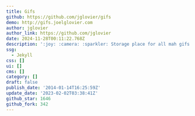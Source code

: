 ```yaml
---
title: Gifs
github: https://github.com/jglovier/gifs
demo: http://gifs.joelglovier.com
author: jglovier
author_link: https://github.com/jglovier
date: 2024-11-28T00:11:22.768Z
description: ':joy: :camera: :sparkler: Storage place for all mah gifs.'
ssg:
  - Jekyll
css: []
ui: []
cms: []
category: []
draft: false
publish_date: '2014-01-14T16:25:59Z'
update_date: '2023-02-02T03:38:41Z'
github_star: 1646
github_fork: 342
---
```

